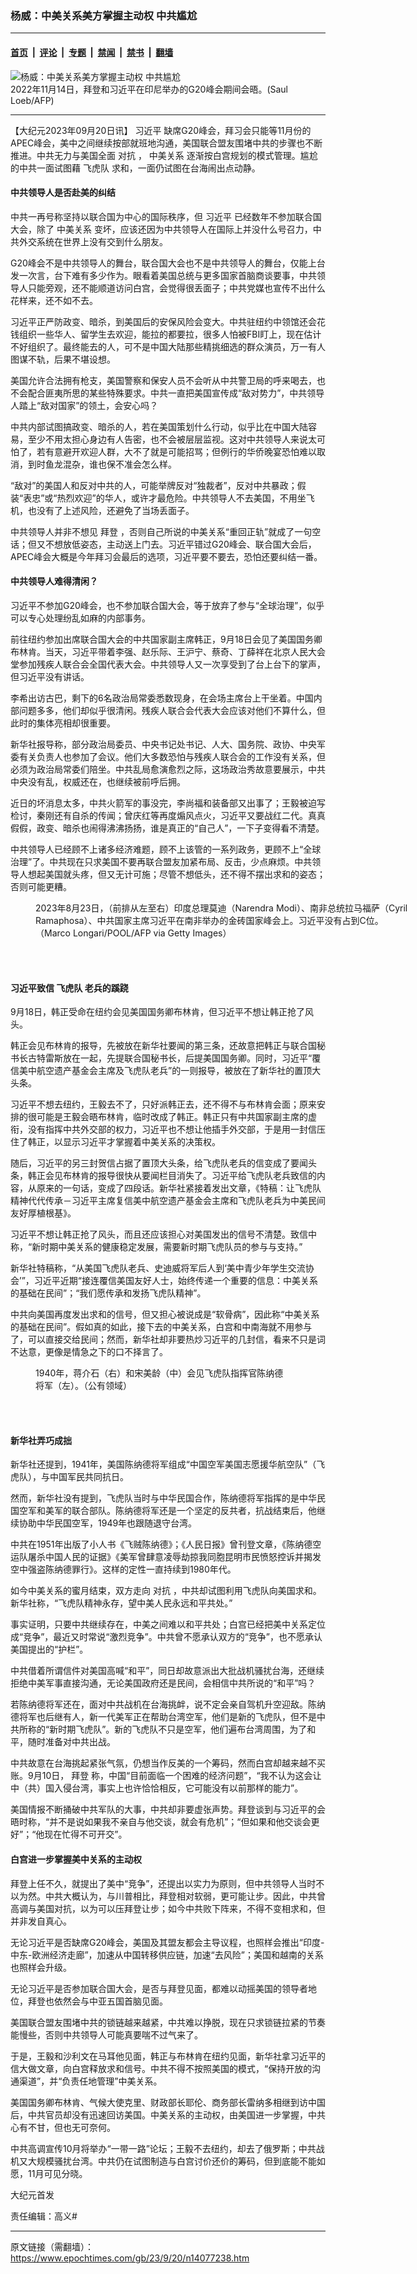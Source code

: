 ### 杨威：中美关系美方掌握主动权 中共尴尬

---

#### [首页](../../../..?n14077238) &nbsp;|&nbsp; [评论](../../../../../epoch-comment?n14077238) &nbsp;|&nbsp; [专题](../../../../../epoch-special?n14077238) &nbsp;|&nbsp; [禁闻](../../../../../epoch-news?n14077238) &nbsp;|&nbsp; [禁书](../../../../../books?n14077238) &nbsp;|&nbsp; [翻墙](https://github.com/gfw-breaker/nogfw/blob/master/README.md?n14077238)


<div><img alt="杨威：中美关系美方掌握主动权 中共尴尬" class="attachment-djy_600_400 size-djy_600_400 wp-post-image" src="https://i.epochtimes.com/assets/uploads/2022/11/id13865618-GettyImages-1244769037-600x400.jpg"/>
<div class="caption">
 2022年11月14日，拜登和习近平在印尼举办的G20峰会期间会晤。(Saul Loeb/AFP)
</div></div><hr/><div class="post_content" id="artbody" itemprop="articleBody">
 <!-- article content begin -->
 <p>
  【大纪元2023年09月20日讯】
  <ok href="https://www.epochtimes.com/gb/tag/%E4%B9%A0%E8%BF%91%E5%B9%B3.html">
   习近平
  </ok>
  缺席G20峰会，拜习会只能等11月份的APEC峰会，美中之间继续按部就班地沟通，美国联合盟友围堵中共的步骤也不断推进。中共无力与美国全面
  <ok href="https://www.epochtimes.com/gb/tag/%E5%AF%B9%E6%8A%97.html">
   对抗
  </ok>
  ，
  <ok href="https://www.epochtimes.com/gb/tag/%E4%B8%AD%E7%BE%8E%E5%85%B3%E7%B3%BB.html">
   中美关系
  </ok>
  逐渐按白宫规划的模式管理。尴尬的中共一面试图藉
  <ok href="https://www.epochtimes.com/gb/tag/%E9%A3%9E%E8%99%8E%E9%98%9F.html">
   飞虎队
  </ok>
  求和，一面仍试图在台海闹出点动静。
 </p>
 <h4>
  中共领导人是否赴美的纠结
 </h4>
 <p>
  中共一再号称坚持以联合国为中心的国际秩序，但
  <ok href="https://www.epochtimes.com/gb/tag/%E4%B9%A0%E8%BF%91%E5%B9%B3.html">
   习近平
  </ok>
  已经数年不参加联合国大会，除了
  <ok href="https://www.epochtimes.com/gb/tag/%E4%B8%AD%E7%BE%8E%E5%85%B3%E7%B3%BB.html">
   中美关系
  </ok>
  变坏，应该还因为中共领导人在国际上并没什么号召力，中共外交系统在世界上没有交到什么朋友。
 </p>
 <p>
  G20峰会不是中共领导人的舞台，联合国大会也不是中共领导人的舞台，仅能上台发一次言，台下难有多少作为。眼看着美国总统与更多国家首脑商谈要事，中共领导人只能旁观，还不能顺道访问白宫，会觉得很丢面子；中共党媒也宣传不出什么花样来，还不如不去。
 </p>
 <p>
  习近平正严防政变、暗杀，到美国后的安保风险会变大。中共驻纽约中领馆还会花钱组织一些华人、留学生去欢迎，能拉的都要拉，很多人怕被FBI盯上，现在估计不好组织了。最终能去的人，可不是中国大陆那些精挑细选的群众演员，万一有人图谋不轨，后果不堪设想。
 </p>
 <p>
  美国允许合法拥有枪支，美国警察和保安人员不会听从中共警卫局的呼来喝去，也不会配合匪夷所思的某些特殊要求。中共一直把美国宣传成“敌对势力”，中共领导人踏上“敌对国家”的领土，会安心吗？
 </p>
 <p>
  中共内部试图搞政变、暗杀的人，若在美国策划什么行动，似乎比在中国大陆容易，至少不用太担心身边有人告密，也不会被层层监视。这对中共领导人来说太可怕了，若有意避开欢迎人群，大不了就是可能招骂；但例行的华侨晚宴恐怕难以取消，到时鱼龙混杂，谁也保不准会怎么样。
 </p>
 <p>
  “敌对”的美国人和反对中共的人，可能举牌反对“独裁者”，反对中共暴政；假装“表忠”或“热烈欢迎”的华人，或许才最危险。中共领导人不去美国，不用坐飞机，也没有了上述风险，还避免了当场丢面子。
 </p>
 <p>
  中共领导人并非不想见
  <ok href="https://www.epochtimes.com/gb/tag/%E6%8B%9C%E7%99%BB.html">
   拜登
  </ok>
  ，否则自己所说的中美关系“重回正轨”就成了一句空话；但又不想放低姿态，主动送上门去。习近平错过G20峰会、联合国大会后，APEC峰会大概是今年拜习会最后的选项，习近平要不要去，恐怕还要纠结一番。
 </p>
 <h4>
  中共领导人难得清闲？
 </h4>
 <p>
  习近平不参加G20峰会，也不参加联合国大会，等于放弃了参与“全球治理”，似乎可以专心处理纷乱如麻的内部事务。
 </p>
 <p>
  前往纽约参加出席联合国大会的中共国家副主席韩正，9月18日会见了美国国务卿布林肯。当天，习近平带着李强、赵乐际、王沪宁、蔡奇、丁薛祥在北京人民大会堂参加残疾人联合会全国代表大会。中共领导人又一次享受到了台上台下的掌声，但习近平没有讲话。
 </p>
 <p>
  李希出访古巴，剩下的6名政治局常委悉数现身，在会场主席台上干坐着。中国内部问题多多，他们却似乎很清闲。残疾人联合会代表大会应该对他们不算什么，但此时的集体亮相却很重要。
 </p>
 <p>
  新华社报导称，部分政治局委员、中央书记处书记、人大、国务院、政协、中央军委有关负责人也参加了会议。他们大多数恐怕与残疾人联合会的工作没有关系，但必须为政治局常委们陪坐。中共乱局愈演愈烈之际，这场政治秀故意要展示，中共中央没有乱，权威还在，也继续被前呼后拥。
 </p>
 <p>
  近日的坏消息太多，中共火箭军的事没完，李尚福和装备部又出事了；王毅被迫写检讨，秦刚还有自杀的传闻；曾庆红等再度煽风点火，习近平又要战红二代。真真假假，政变、暗杀也闹得沸沸扬扬，谁是真正的“自己人”，一下子变得看不清楚。
 </p>
 <p>
  中共领导人已经顾不上诸多经济难题，顾不上该管的一系列政务，更顾不上“全球治理”了。中共现在只求美国不要再联合盟友加紧布局、反击，少点麻烦。中共领导人想起美国就头疼，但又无计可施；尽管不想低头，还不得不摆出求和的姿态；否则可能更糟。
 </p>
 <figure aria-describedby="caption-attachment-14061416" class="wp-caption aligncenter" id="attachment_14061416" style="width: 600px">
  <ok href="https://i.epochtimes.com/assets/uploads/2023/08/id14061416-GettyImages-1619659884.jpg" target="_blank">
   <img alt="" class="size-large wp-image-14061416" src="https://i.epochtimes.com/assets/uploads/2023/08/id14061416-GettyImages-1619659884-600x400.jpg"/>
  </ok>
  <br/><figcaption class="wp-caption-text" id="caption-attachment-14061416">
   2023年8月23日，（前排从左至右）印度总理莫迪（Narendra Modi）、南非总统拉马福萨（Cyril Ramaphosa）、中共国家主席习近平在南非举办的金砖国家峰会上。习近平没有占到C位。（Marco Longari/POOL/AFP via Getty Images）
  </figcaption><br/>
 </figure><br/>
 <h4>
  习近平致信
  <ok href="https://www.epochtimes.com/gb/tag/%E9%A3%9E%E8%99%8E%E9%98%9F.html">
   飞虎队
  </ok>
  老兵的蹊跷
 </h4>
 <p>
  9月18日，韩正受命在纽约会见美国国务卿布林肯，但习近平不想让韩正抢了风头。
 </p>
 <p>
  韩正会见布林肯的报导，先被放在新华社要闻的第三条，还故意把韩正与联合国秘书长古特雷斯放在一起，先提联合国秘书长，后提美国国务卿。同时，习近平“覆信美中航空遗产基金会主席及飞虎队老兵”的一则报导，被放在了新华社的置顶大头条。
 </p>
 <p>
  习近平不想去纽约，王毅去不了，只好派韩正去，还不得不与布林肯会面；原来安排的很可能是王毅会晤布林肯，临时改成了韩正。韩正只有中共国家副主席的虚衔，没有指挥中共外交部的权力，习近平也不想让他插手外交部，于是用一封信压住了韩正，以显示习近平才掌握着中美关系的决策权。
 </p>
 <p>
  随后，习近平的另三封贺信占据了置顶大头条，给飞虎队老兵的信变成了要闻头条，韩正会见布林肯的报导很快从要闻栏目消失了。习近平给飞虎队老兵致信的内容，从原来的一句话，变成了四段话。新华社紧接着发出文章，《特稿：让飞虎队精神代代传承－习近平主席复信美中航空遗产基金会主席和飞虎队老兵为中美民间友好厚植根基》。
 </p>
 <p>
  习近平不想让韩正抢了风头，而且还应该担心对美国发出的信号不清楚。致信中称，“新时期中美关系的健康稳定发展，需要新时期飞虎队员的参与与支持。”
 </p>
 <p>
  新华社特稿称，“从美国飞虎队老兵、史迪威将军后人到‘美中青少年学生交流协会’”，习近平近期“接连覆信美国友好人士，始终传递一个重要的信息：中美关系的基础在民间”；“我们愿传承和发扬飞虎队精神”。
 </p>
 <p>
  中共向美国再度发出求和的信号，但又担心被说成是“软骨病”，因此称“中美关系的基础在民间”。假如真的如此，接下去的中美关系，白宫和中南海就不用参与了，可以直接交给民间；然而，新华社却非要热炒习近平的几封信，看来不只是词不达意，更像是情急之下的口不择言了。
 </p>
 <figure aria-describedby="caption-attachment-10926221" class="wp-caption aligncenter" id="attachment_10926221" style="width: 400px">
  <ok href="https://i.epochtimes.com/assets/uploads/2018/12/3cb5aed678bdfd2bc395a7733096df4f.gif" target="_blank">
   <img alt="" class="size-full wp-image-10926221" src="https://i.epochtimes.com/assets/uploads/2018/12/3cb5aed678bdfd2bc395a7733096df4f.gif"/>
  </ok>
  <br/><figcaption class="wp-caption-text" id="caption-attachment-10926221">
   1940年，蒋介石（右）和宋美龄（中）会见飞虎队指挥官陈纳德将军（左）。（公有领域）
  </figcaption><br/>
 </figure><br/>
 <h4>
  新华社弄巧成拙
 </h4>
 <p>
  新华社还提到，1941年，美国陈纳德将军组成“中国空军美国志愿援华航空队”（飞虎队），与中国军民共同抗日。
 </p>
 <p>
  然而，新华社没有提到，飞虎队当时与中华民国合作，陈纳德将军指挥的是中华民国空军和美军的联合部队。陈纳德将军还是一个坚定的反共者，抗战结束后，他继续协助中华民国空军，1949年也跟随退守台湾。
 </p>
 <p>
  中共在1951年出版了小人书《飞贼陈纳德》；《人民日报》曾刊登文章，《陈纳德空运队屠杀中国人民的证据》《美军曾肆意凌辱劫掠我同胞昆明市民愤怒控诉并揭发空中强盗陈纳德罪行》。这样的定性一直持续到1980年代。
 </p>
 <p>
  如今中美关系的蜜月结束，双方走向
  <ok href="https://www.epochtimes.com/gb/tag/%E5%AF%B9%E6%8A%97.html">
   对抗
  </ok>
  ，中共却试图利用飞虎队向美国求和。新华社称，“飞虎队精神永存，望中美人民永远和平共处。”
 </p>
 <p>
  事实证明，只要中共继续存在，中美之间难以和平共处；白宫已经把美中关系定位成“竞争”，最近又时常说“激烈竞争”。中共曾不愿承认双方的“竞争”，也不愿承认美国提出的“护栏”。
 </p>
 <p>
  中共借着所谓信件对美国高喊“和平”，同日却故意派出大批战机骚扰台海，还继续拒绝中美军事直接沟通，无论美国政府还是民间，会相信中共所说的“和平”吗？
 </p>
 <p>
  若陈纳德将军还在，面对中共战机在台海挑衅，说不定会亲自驾机升空迎敌。陈纳德将军也后继有人，新一代美军正在帮助台湾空军，他们是新的飞虎队，但不是中共所称的“新时期飞虎队”。新的飞虎队不只是空军，他们遍布台湾周围，为了和平，随时准备对中共出战。
 </p>
 <p>
  中共故意在台海挑起紧张气氛，仍想当作反美的一个筹码，然而白宫却越来越不买账。9月10日，
  <ok href="https://www.epochtimes.com/gb/tag/%E6%8B%9C%E7%99%BB.html">
   拜登
  </ok>
  称，中国“目前面临一个困难的经济问题”，“我不认为这会让中（共）国入侵台湾，事实上也许恰恰相反，它可能没有以前那样的能力”。
 </p>
 <p>
  美国情报不断捅破中共军队的大事，中共却非要虚张声势。拜登谈到与习近平的会晤时称，“并不是说如果我不亲自与他交谈，就会有危机”；“但如果和他交谈会更好”；“他现在忙得不可开交”。
 </p>
 <h4>
  白宫进一步掌握美中关系的主动权
 </h4>
 <p>
  拜登上任不久，就提出了美中“竞争”，还提出以实力为原则，但中共领导人当时不以为然。中共大概认为，与川普相比，拜登相对软弱，更可能让步。因此，中共曾高调与美国对抗，以为可以压拜登让步；如今中共败下阵来，不得不变相求和，但并非发自真心。
 </p>
 <p>
  无论习近平是否缺席G20峰会，美国及其盟友都会主导议程，也照样会推出“印度-中东-欧洲经济走廊”，加速从中国转移供应链，加速“去风险”；美国和越南的关系也照样会升级。
 </p>
 <p>
  无论习近平是否参加联合国大会，是否与拜登见面，都难以动摇美国的领导者地位，拜登也依然会与中亚五国首脑见面。
 </p>
 <p>
  美国联合盟友围堵中共的锁链越来越紧，中共难以挣脱，现在只求锁链拉紧的节奏能慢些，否则中共领导人可能真要喘不过气来了。
 </p>
 <p>
  于是，王毅和沙利文在马耳他见面，韩正与布林肯在纽约见面，新华社拿习近平的信大做文章，向白宫释放求和信号。中共不得不按照美国的模式，“保持开放的沟通渠道”，并“负责任地管理”中美关系。
 </p>
 <p>
  美国国务卿布林肯、气候大使克里、财政部长耶伦、商务部长雷纳多相继到访中国后，中共官员却没有迅速回访美国。中美关系的主动权，由美国进一步掌握，中共心有不甘，但也无可奈何。
 </p>
 <p>
  中共高调宣传10月将举办“一带一路”论坛；王毅不去纽约，却去了俄罗斯；中共战机又大规模骚扰台湾。中共仍在试图制造与白宫讨价还价的筹码，但到底能不能如愿，11月可见分晓。
 </p>
 <p>
  大纪元首发
 </p>
 <p>
  责任编辑：高义#
 </p>
 <!-- article content end -->
 <div id="below_article_ad">
 </div>
</div>


---

原文链接（需翻墙）：https://www.epochtimes.com/gb/23/9/20/n14077238.htm
